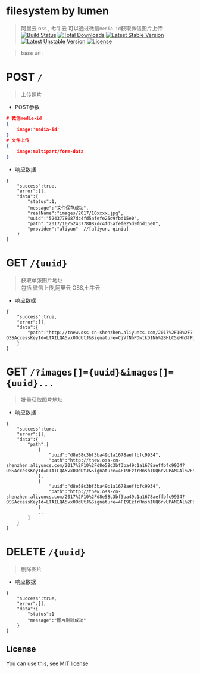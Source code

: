 # filesystem by lumen
> 阿里云 oss , 七牛云 
> 可以通过微信`media-id`获取微信图片上传    
[![Build Status](https://travis-ci.org/laravel/lumen-framework.svg)](https://travis-ci.org/laravel/lumen-framework)
[![Total Downloads](https://poser.pugx.org/laravel/lumen-framework/d/total.svg)](https://packagist.org/packages/laravel/lumen-framework)
[![Latest Stable Version](https://poser.pugx.org/laravel/lumen-framework/v/stable.svg)](https://packagist.org/packages/laravel/lumen-framework)
[![Latest Unstable Version](https://poser.pugx.org/laravel/lumen-framework/v/unstable.svg)](https://packagist.org/packages/laravel/lumen-framework)
[![License](https://poser.pugx.org/laravel/lumen-framework/license.svg)](https://packagist.org/packages/laravel/lumen-framework)

> base url : 

# POST `/`
> 上传照片

- POST参数
```json
# 微信medie-id
{
    image:'media-id'
}
# 文件上传
{
    image:multipart/form-data
}
```
- 响应数据
```
{
    "success":true,
    "error":[],
    "data":{
        "status":1,
        "message":"文件保存成功",
        "realName":"images/2017/10xxxx.jpg",
        "uuid":"5243778087dc4fd5afefe25d9fbd15e0",
        "path":"2017/10/5243778087dc4fd5afefe25d9fbd15e0",
        "provider":"aliyun"  //[aliyun, qiniu]
    }
}
```
# GET `/{uuid}`
> 获取单张图片地址    
> 包括 微信上传,阿里云 OSS,七牛云

- 响应数据
```
{
    "success":true,
    "error":[],
    "data":{
        "path":"http://tnew.oss-cn-shenzhen.aliyuncs.com/2017%2F10%2F?OSSAccessKeyId=LTAILQA5vx0OdUtJ&Signature=CjVfNhPDwtkD1Nh%2BHLC5eHh3fFg%3D&Expires=1509069351"
    }
}
```
# GET `/?images[]={uuid}&images[]={uuid}...`
> 批量获取图片地址

- 响应数据
```
{
    "success":ture,
    "error":[],
    "data":{
        "path":[
            {
                "uuid":"d8e58c3bf3ba49c1a1678aeffbfc9934",
                "path":"http://tnew.oss-cn-shenzhen.aliyuncs.com/2017%2F10%2Fd8e58c3bf3ba49c1a1678aeffbfc9934?OSSAccessKeyId=LTAILQA5vx0OdUtJ&Signature=4FI9EztrRnshIUQ6nvUPAMOAl%2Fs%3D&Expires=1509069754"
            },
            {
                "uuid":"d8e58c3bf3ba49c1a1678aeffbfc9934",
                "path":"http://tnew.oss-cn-shenzhen.aliyuncs.com/2017%2F10%2Fd8e58c3bf3ba49c1a1678aeffbfc9934?OSSAccessKeyId=LTAILQA5vx0OdUtJ&Signature=4FI9EztrRnshIUQ6nvUPAMOAl%2Fs%3D&Expires=1509069754"
            }
            ...
        ]
    }
}
```
# DELETE `/{uuid}`
> 删除图片

- 响应数据
```
{
    "success":true,
    "error":[],
    "data":{
        "status":1
        "message":"图片删除成功"
    }
}
```

## License

You can use this, see [MIT license](http://opensource.org/licenses/MIT)
